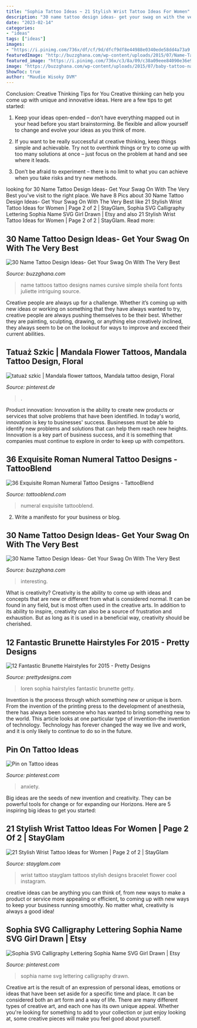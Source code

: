 ```yaml
---
title: "Sophia Tattoo Ideas ~ 21 Stylish Wrist Tattoo Ideas For Women"
description: "30 name tattoo design ideas- get your swag on with the very best"
date: "2023-02-14"
categories:
- "ideas"
tags: ["ideas"]
images:
- "https://i.pinimg.com/736x/df/cf/9d/dfcf9df8e44988e0340ede58dd4a73a9.jpg"
featuredImage: "http://buzzghana.com/wp-content/uploads/2015/07/Name-Tattoo-Designs13.jpg"
featured_image: "https://i.pinimg.com/736x/c3/8a/09/c38a09eee84090e36e93c8bf017e96a7--anxiety-tattoo-semicolon-project.jpg"
image: "https://buzzghana.com/wp-content/uploads/2015/07/baby-tattoo-name3-1024x767.jpg"
ShowToc: true
author: "Maudie Wisoky DVM"
---
```



Conclusion: Creative Thinking Tips for You
Creative thinking can help you come up with unique and innovative ideas. Here are a few tips to get started:
1. Keep your ideas open-ended – don’t have everything mapped out in your head before you start brainstorming. Be flexible and allow yourself to change and evolve your ideas as you think of more.

2. If you want to be really successful at creative thinking, keep things simple and achievable. Try not to overthink things or try to come up with too many solutions at once – just focus on the problem at hand and see where it leads.

3. Don’t be afraid to experiment – there is no limit to what you can achieve when you take risks and try new methods.

	

		
looking for 30 Name Tattoo Design Ideas- Get Your Swag On With The Very Best you've visit to the right place. We have 8 Pics about 30 Name Tattoo Design Ideas- Get Your Swag On With The Very Best like 21 Stylish Wrist Tattoo Ideas for Women | Page 2 of 2 | StayGlam, Sophia SVG Calligraphy Lettering Sophia Name SVG Girl Drawn | Etsy and also 21 Stylish Wrist Tattoo Ideas for Women | Page 2 of 2 | StayGlam. Read more:
		
    
## 30 Name Tattoo Design Ideas- Get Your Swag On With The Very Best

<img loading=lazy src="http://buzzghana.com/wp-content/uploads/2015/07/Name-Tattoo-Designs13.jpg" onerror="this.onerror=null;this.src='https://tse3.mm.bing.net/th?id=OIP.MYLQbGIRKUoAWQJaP80QpQHaFm&amp;pid=15.1';" alt="30 Name Tattoo Design Ideas- Get Your Swag On With The Very Best">

_Source: buzzghana.com_

>name tattoos tattoo designs names cursive simple sheila font fonts juliette intriguing source. 

	

Creative people are always up for a challenge. Whether it’s coming up with new ideas or working on something that they have always wanted to try, creative people are always pushing themselves to be their best. Whether they are painting, sculpting, drawing, or anything else creatively inclined, they always seem to be on the lookout for ways to improve and exceed their current abilities.

    
## Tatuaż Szkic | Mandala Flower Tattoos, Mandala Tattoo Design, Floral

<img loading=lazy src="https://i.pinimg.com/736x/78/c8/79/78c879d1898abfbad18d00a140f8009e.jpg" onerror="this.onerror=null;this.src='https://tse4.mm.bing.net/th?id=OIP.IvP888j9fB9vlLWeIg9I3gHaKQ&amp;pid=15.1';" alt="tatuaż szkic | Mandala flower tattoos, Mandala tattoo design, Floral">

_Source: pinterest.de_

>. 

	

Product innovation:
Innovation is the ability to create new products or services that solve problems that have been identified. In today's world, innovation is key to businesses' success. Businesses must be able to identify new problems and solutions that can help them reach new heights. Innovation is a key part of business success, and it is something that companies must continue to explore in order to keep up with competitors.

    
## 36 Exquisite Roman Numeral Tattoo Designs - TattooBlend

<img loading=lazy src="https://tattooblend.com/wp-content/uploads/2016/03/roman-numeral-tattoo-deign.jpg" onerror="this.onerror=null;this.src='https://tse1.mm.bing.net/th?id=OIP.Py_NB0C2RH9OuvXD2qHfagHaHW&amp;pid=15.1';" alt="36 Exquisite Roman Numeral Tattoo Designs - TattooBlend">

_Source: tattooblend.com_

>numeral exquisite tattooblend. 

	

2. Write a manifesto for your business or blog.

    
## 30 Name Tattoo Design Ideas- Get Your Swag On With The Very Best

<img loading=lazy src="https://buzzghana.com/wp-content/uploads/2015/07/baby-tattoo-name3-1024x767.jpg" onerror="this.onerror=null;this.src='https://tse1.mm.bing.net/th?id=OIP.rPZobsv42tlzpK9qlD81uQHaFj&amp;pid=15.1';" alt="30 Name Tattoo Design Ideas- Get Your Swag On With The Very Best">

_Source: buzzghana.com_

>interesting. 

	

What is creativity?
Creativity is the ability to come up with ideas and concepts that are new or different from what is considered normal. It can be found in any field, but is most often used in the creative arts. In addition to its ability to inspire, creativity can also be a source of frustration and exhaustion. But as long as it is used in a beneficial way, creativity should be cherished.

    
## 12 Fantastic Brunette Hairstyles For 2015 - Pretty Designs

<img loading=lazy src="http://www.prettydesigns.com/wp-content/uploads/2015/01/Sophia-Loren.png" onerror="this.onerror=null;this.src='https://tse3.mm.bing.net/th?id=OIP.kPubtnDZSGOVNkK7to3mSAHaLH&amp;pid=15.1';" alt="12 Fantastic Brunette Hairstyles for 2015 - Pretty Designs">

_Source: prettydesigns.com_

>loren sophia hairstyles fantastic brunette getty. 

	

Invention is the process through which something new or unique is born. From the invention of the printing press to the development of anesthesia, there has always been someone who has wanted to bring something new to the world. This article looks at one particular type of invention-the invention of technology. Technology has forever changed the way we live and work, and it is only likely to continue to do so in the future.

    
## Pin On Tattoo Ideas

<img loading=lazy src="https://i.pinimg.com/736x/c3/8a/09/c38a09eee84090e36e93c8bf017e96a7--anxiety-tattoo-semicolon-project.jpg" onerror="this.onerror=null;this.src='https://tse2.mm.bing.net/th?id=OIP.iHJ_XnY2KytC0vcf2ZP5zAHaHa&amp;pid=15.1';" alt="Pin on Tattoo ideas">

_Source: pinterest.com_

>anxiety. 

	

Big ideas are the seeds of new invention and creativity. They can be powerful tools for change or for expanding our Horizons. Here are 5 inspiring big ideas to get you started: 

    
## 21 Stylish Wrist Tattoo Ideas For Women | Page 2 Of 2 | StayGlam

<img loading=lazy src="https://stayglam.com/wp-content/uploads/2017/03/Wrist-Tattoo-Ideas-for-Women2-400x242.jpg" onerror="this.onerror=null;this.src='https://tse2.mm.bing.net/th?id=OIP.2iGLWCKYb4ex_sTFId32_gAAAA&amp;pid=15.1';" alt="21 Stylish Wrist Tattoo Ideas for Women | Page 2 of 2 | StayGlam">

_Source: stayglam.com_

>wrist tattoo stayglam tattoos stylish designs bracelet flower cool instagram. 

	

creative ideas can be anything you can think of, from new ways to make a product or service more appealing or efficient, to coming up with new ways to keep your business running smoothly. No matter what, creativity is always a good idea!

    
## Sophia SVG Calligraphy Lettering Sophia Name SVG Girl Drawn | Etsy

<img loading=lazy src="https://i.pinimg.com/736x/df/cf/9d/dfcf9df8e44988e0340ede58dd4a73a9.jpg" onerror="this.onerror=null;this.src='https://tse1.mm.bing.net/th?id=OIP.a21PII6YvTzsPbf7rrOZ-QHaHa&amp;pid=15.1';" alt="Sophia SVG Calligraphy Lettering Sophia Name SVG Girl Drawn | Etsy">

_Source: pinterest.com_

>sophia name svg lettering calligraphy drawn. 

	

Creative art is the result of an expression of personal ideas, emotions or ideas that have been set aside for a specific time and place. It can be considered both an art form and a way of life. There are many different types of creative art, and each one has its own unique appeal. Whether you're looking for something to add to your collection or just enjoy looking at, some creative pieces will make you feel good about yourself.

